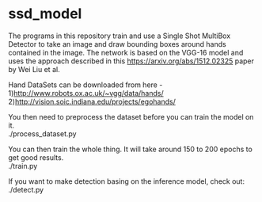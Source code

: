 # ssd_model
The programs in this repository train and use a Single Shot MultiBox Detector to take an image and draw bounding boxes around hands contained in the image. The network is based on the VGG-16 model and uses the approach described in this https://arxiv.org/abs/1512.02325 paper by Wei Liu et al.

Hand DataSets can be downloaded from here - <br/>
  1)http://www.robots.ox.ac.uk/~vgg/data/hands/ <br/>
  2)http://vision.soic.indiana.edu/projects/egohands/ <br/>
 
 
You then need to preprocess the dataset before you can train the model on it.<br/>
  ./process_dataset.py <br/>

You can then train the whole thing. It will take around 150 to 200 epochs to get good results.<br/>
  ./train.py <br/>
  
If you want to make detection basing on the inference model, check out: <br/>
  ./detect.py <br/>
